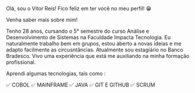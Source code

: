 Olá, sou o Vitor Reis! Fico feliz em ter você no meu perfil! 😁

Venha saber  mais sobre mim!

Tenho 28 anos, cursando o 5° semestre  do curso Análise e Desenvolvimento de Sistemas na Faculdade Impacta Tecnologia.
Eu naturalmente trabalho bem em grupos, estou aberto a novas ideias e me adapto facilmente as circusntâncias.
Atualmente sou estagiário no Banco Bradesco. Vivo uma experiência que está me auxiliando na minha formação profissional. 

Aprendi algumas tecnologias, tais como :

✅ COBOL
✅ MAINFRAME
✅ JAVA
✅ GIT E GITHUB
✅ SCRUM
